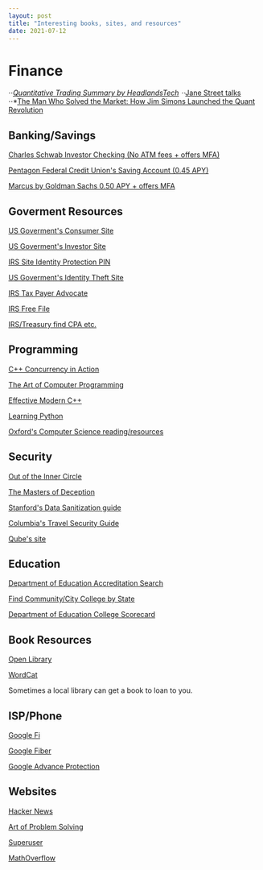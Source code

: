 ```yaml
---
layout: post
title: "Interesting books, sites, and resources"
date: 2021-07-12
---
```


# Finance
⋅⋅*[Quantitative Trading Summary by HeadlandsTech](https://blog.headlandstech.com/2017/08/03/quantitative-trading-summary/)
⋅⋅*[Jane Street talks](https://blog.janestreet.com/watch-all-of-jane-streets-tech-talks/)
⋅⋅*[The Man Who Solved the Market: How Jim Simons Launched the Quant Revolution](https://www.worldcat.org/title/man-who-solved-the-market-how-jim-simons-launched-the-quaint-revolution/oclc/1126569133&referer=brief_results)

## Banking/Savings
[Charles Schwab Investor Checking (No ATM fees + offers MFA)](https://www.schwab.com/checking)

[Pentagon Federal Credit Union's Saving Account (0.45 APY)](https://www.penfed.org/accounts/premium-online-savings)

[Marcus by Goldman Sachs 0.50 APY + offers MFA](https://www.marcus.com/us/en/savings/high-yield-savings)

## Goverment Resources
[US Goverment's Consumer Site](https://www.consumer.gov/)

[US Goverment's Investor Site](https://www.investor.gov/)

[IRS Site Identity Protection PIN](https://www.irs.gov/identity-theft-fraud-scams/get-an-identity-protection-pin)

[US Goverment's Identity Theft Site](https://www.identitytheft.gov/)

[IRS Tax Payer Advocate](https://www.taxpayeradvocate.irs.gov/)

[IRS Free File](https://www.irs.gov/filing/free-file-do-your-federal-taxes-for-free)

[IRS/Treasury find CPA etc.](https://irs.treasury.gov/rpo/rpo.jsf)

## Programming
[C++ Concurrency in Action](https://www.worldcat.org/title/c-concurrency-in-action-second-edition/oclc/1099553221)

[The Art of Computer Programming](https://www.worldcat.org/title/art-of-computer-programming/oclc/1104392633)

[Effective Modern C++](https://www.worldcat.org/title/effective-modern-c-42-specific-ways-to-improve-your-use-of-c11-and-c14/oclc/884480640)

[Learning Python](https://www.worldcat.org/title/learning-python/oclc/1061273329)

[Oxford's Computer Science reading/resources](https://www.cs.ox.ac.uk/admissions/undergraduate/why_oxford/background_reading.html)

## Security
[Out of the Inner Circle](https://openlibrary.org/books/OL2862523M/Out_of_the_inner_circle)

[The Masters of Deception](https://openlibrary.org/works/OL3507968W/Masters_of_deception?edition=mastersofdecepti00slat)

[Stanford's Data Sanitization guide](https://uit.stanford.edu/security/data-sanitization)

[Columbia's Travel Security Guide](https://cuit.columbia.edu/data-security-guidelines-international-travel)

[Qube's site](https://www.qubes-os.org/)

## Education
[Department of Education Accreditation Search](https://ope.ed.gov/dapip/#/home)

[Find Community/City College by State](https://aefla.ed.gov/state-contacts)

[Department of Education College Scorecard](https://collegescorecard.ed.gov/)

## Book Resources
[Open Library](https://openlibrary.org/)

[WordCat](https://www.worldcat.org/)

Sometimes a local library can get a book to loan to you. 

## ISP/Phone
[Google Fi](https://fi.google.com/about/)

[Google Fiber](https://fiber.google.com/)

[Google Advance Protection](https://landing.google.com/advancedprotection/)

## Websites
[Hacker News](https://news.ycombinator.com/)

[Art of Problem Solving](https://artofproblemsolving.com/)

[Superuser](https://superuser.com/)

[MathOverflow](https://mathoverflow.net/)